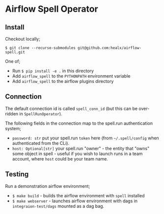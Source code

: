 # Airflow Spell Operator

## Install

Checkout locally; 

`$ git clone --recurse-submodules git@github.com:healx/airflow-spell.git`


One of;
- Run `$ pip install -e .` in this directory
- Add `airflow_spell` to the `PYTHONPATH` environment variable
- Add `airflow_spell` to the airflow plugins directory


## Connection

The default connection id is called `spell_conn_id` (but this can be over-ridden in `SpellRunOperator`). 

The following fields in the connection map to the spell.run authentication system;
    
- `password: str` put your spell.run `token` here (from `~/.spell/config` when authenticated from the CLi).
- `host: Optional[str]` your spell.run "owner" - the entity that "owns" some object in spell - useful if 
you wish to launch runs in a team account, where `host` could be your team name. 


## Testing

Run a demonstration airflow environment;
- `$ make build` - builds the airflow environment with `spell` installed
- `$ make webserver` - launches airflow environment with dags in `integraion-test/dags` mounted as a dag bag.
